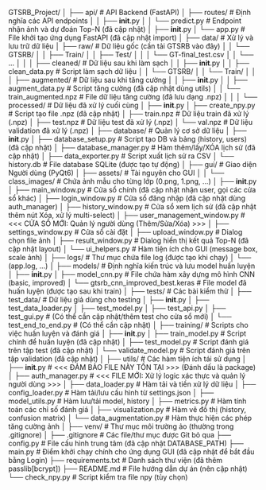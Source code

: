 GTSRB_Project/
│
├── api/                     # API Backend (FastAPI)
│   ├── routes/              # Định nghĩa các API endpoints
│   │   ├── __init__.py
│   │   └── predict.py       # Endpoint nhận ảnh và dự đoán Top-N (đã cập nhật)
│   ├── __init__.py
│   └── app.py               # File khởi tạo ứng dụng FastAPI (đã cập nhật import)
│
├── data/                    # Xử lý và lưu trữ dữ liệu
│   ├── raw/                 # Dữ liệu gốc (cần tải GTSRB vào đây)
│   │   └── GTSRB/
│   │       ├── Train/
│   │       ├── Test/
│   │       │   └── GT-final_test.csv
│   │       └── ...
│   │
│   ├── cleaned/             # Dữ liệu sau khi làm sạch
│   │   ├── __init__.py
│   │   ├── clean_data.py    # Script làm sạch dữ liệu
│   │   └── GTSRB/
│   │       └── Train/
│   │
│   ├── augmented/           # Dữ liệu sau khi tăng cường
│   │   ├── __init__.py
│   │   ├── augment_data.py  # Script tăng cường (đã cập nhật dùng utils)
│   │   └── train_augmented.npz # File dữ liệu tăng cường (đã lưu dạng .npz)
│   │
│   └── processed/           # Dữ liệu đã xử lý cuối cùng
│       ├── __init__.py
│       ├── create_npy.py    # Script tạo file .npz (đã cập nhật)
│       ├── train.npz        # Dữ liệu train đã xử lý (.npz)
│       ├── test.npz         # Dữ liệu test đã xử lý (.npz)
│       └── val.npz          # Dữ liệu validation đã xử lý (.npz)
│
├── database/                # Quản lý cơ sở dữ liệu
│   ├── __init__.py
│   ├── database_setup.py    # Script tạo DB và bảng (history, users) (đã cập nhật)
│   ├── database_manager.py  # Hàm thêm/lấy/XÓA lịch sử (đã cập nhật)
│   ├── data_exporter.py     # Script xuất lịch sử ra CSV
│   └── history.db           # File database SQLite (được tạo tự động)
│
├── gui/                     # Giao diện Người dùng (PyQt6)
│   ├── assets/              # Tài nguyên cho GUI
│   │   └── class_images/    # Chứa ảnh mẫu cho từng lớp (0.png, 1.png, ...)
│   ├── __init__.py
│   ├── main_window.py       # Cửa sổ chính (đã cập nhật nhận user, gọi các cửa sổ khác)
│   ├── login_window.py      # Cửa sổ đăng nhập (đã cập nhật dùng auth_manager)
│   ├── history_window.py    # Cửa sổ xem lịch sử (đã cập nhật thêm nút Xóa, xử lý multi-select)
│   ├── user_management_window.py # <<< CỬA SỔ MỚI: Quản lý người dùng (Thêm/Sửa/Xóa) >>>
│   ├── settings_window.py   # Cửa sổ cài đặt
│   ├── upload_window.py     # Dialog chọn file ảnh
│   ├── result_window.py     # Dialog hiển thị kết quả Top-N (đã cập nhật layout)
│   └── ui_helpers.py        # Hàm tiện ích cho GUI (message box, scale ảnh)
│
├── logs/                    # Thư mục chứa file log (được tạo khi chạy)
│   └── (app.log, ...)
│
├── models/                  # Định nghĩa kiến trúc và lưu model huấn luyện
│   ├── __init__.py
│   ├── model_cnn.py         # File chứa hàm xây dựng mô hình CNN (basic, improved)
│   └── gtsrb_cnn_improved_best.keras # File model đã huấn luyện (được tạo sau khi train)
│
├── tests/                   # Các bài kiểm thử
│   ├── test_data/           # Dữ liệu giả dùng cho testing
│   ├── __init__.py
│   ├── test_data_loader.py
│   ├── test_model.py
│   ├── test_api.py
│   ├── test_gui.py          # (Có thể cần cập nhật/thêm test cho cửa sổ mới)
│   └── test_end_to_end.py   # (Có thể cần cập nhật)
│
├── training/                # Scripts cho việc huấn luyện và đánh giá
│   ├── __init__.py
│   ├── train_model.py       # Script chính để huấn luyện (đã cập nhật)
│   ├── test_model.py        # Script đánh giá trên tập test (đã cập nhật)
│   └── validate_model.py    # Script đánh giá trên tập validation (đã cập nhật)
│
├── utils/                   # Các hàm tiện ích tái sử dụng
│   ├── __init__.py          # <<< ĐẢM BẢO FILE NÀY TỒN TẠI >>> (Đánh dấu là package)
│   ├── auth_manager.py      # <<< FILE MỚI: Xử lý logic xác thực và quản lý người dùng >>>
│   ├── data_loader.py       # Hàm tải và tiền xử lý dữ liệu
│   ├── config_loader.py     # Hàm tải/lưu cấu hình từ settings.json
│   ├── model_utils.py       # Hàm lưu/tải model, history
│   ├── metrics.py           # Hàm tính toán các chỉ số đánh giá
│   ├── visualization.py     # Hàm vẽ đồ thị (history, confusion matrix)
│   └── data_augmentation.py # Hàm thực hiện các phép tăng cường ảnh
│
├── venv/                    # Thư mục môi trường ảo (thường trong .gitignore)
│
├── .gitignore               # Các file/thư mục được Git bỏ qua
├── config.py                # File cấu hình trung tâm (đã cập nhật DATABASE_PATH)
├── main.py                  # Điểm khởi chạy chính cho ứng dụng GUI (đã cập nhật để bắt đầu bằng Login)
├── requirements.txt         # Danh sách thư viện (đã thêm passlib[bcrypt])
├── README.md                # File hướng dẫn dự án (nên cập nhật)
└── check_npy.py             # Script kiểm tra file npy (tùy chọn)